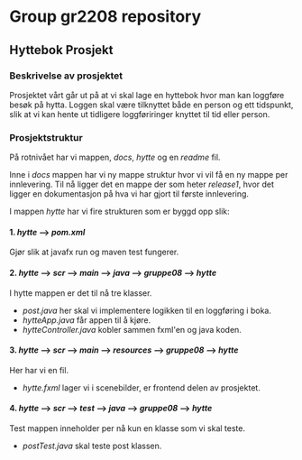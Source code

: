 # Group gr2208 repository
## Hyttebok Prosjekt 

### Beskrivelse av prosjektet 
Prosjektet vårt går ut på at vi skal lage en hyttebok hvor man kan loggføre besøk på hytta. Loggen skal være tilknyttet både en person og ett tidspunkt, slik at vi kan hente ut tidligere loggføriringer knyttet til tid eller person. 

### Prosjektstruktur 

På rotnivået har vi mappen, _docs_, _hytte_ og en _readme_
 fil. 
 
Inne i *docs*  mappen har vi ny mappe struktur hvor vi vil få en ny mappe per innlevering. Til nå ligger det en mappe der som heter *release1*, hvor det ligger en dokumentasjon på hva vi har gjort til første innlevering. 

I mappen *hytte* har vi fire strukturen som er byggd opp slik: 


#### 1. *hytte* --> *pom.xml* 
Gjør slik at  javafx run og maven test fungerer. 

#### 2.  *hytte* --> *scr* --> *main* --> *java* --> *gruppe08* --> *hytte*

I hytte mappen er det til nå tre klasser. 
- *post.java* her skal vi implementere logikken til en loggføring i boka. 
- *hytteApp.java* får appen til å kjøre. 
- *hytteController.java* kobler sammen fxml'en og java koden. 


#### 3. *hytte* --> *scr* --> *main* --> *resources* --> *gruppe08* --> *hytte*

Her har vi en fil.
- *hytte.fxml* lager vi i scenebilder, er frontend delen av prosjektet. 

#### 4. *hytte* --> *scr* --> *test* --> *java* --> *gruppe08* --> *hytte*

Test mappen inneholder per nå kun en klasse som vi skal teste. 

- *postTest.java* skal teste post klassen. 

 
